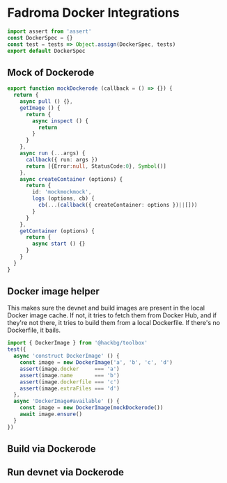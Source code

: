 # Fadroma Docker Integrations

```typescript
import assert from 'assert'
const DockerSpec = {}
const test = tests => Object.assign(DockerSpec, tests)
export default DockerSpec
```

## Mock of Dockerode

```typescript
export function mockDockerode (callback = () => {}) {
  return {
    async pull () {},
    getImage () {
      return {
        async inspect () {
          return
        }
      }
    },
    async run (...args) {
      callback({ run: args })
      return [{Error:null, StatusCode:0}, Symbol()]
    },
    async createContainer (options) {
      return {
        id: 'mockmockmock',
        logs (options, cb) {
          cb(...(callback({ createContainer: options })||[]))
        }
      }
    },
    getContainer (options) {
      return {
        async start () {}
      }
    }
  }
}
```

## Docker image helper

This makes sure the devnet and build images are present
in the local Docker image cache. If not, it tries to fetch
them from Docker Hub, and if they're not there, it tries to
build them from a local Dockerfile. If there's no Dockerfile,
it bails.

```typescript
import { DockerImage } from '@hackbg/toolbox'
test({
  async 'construct DockerImage' () {
    const image = new DockerImage('a', 'b', 'c', 'd')
    assert(image.docker     === 'a')
    assert(image.name       === 'b')
    assert(image.dockerfile === 'c')
    assert(image.extraFiles === 'd')
  },
  async 'DockerImage#available' () {
    const image = new DockerImage(mockDockerode())
    await image.ensure()
  }
})
```

## Build via Dockerode

## Run devnet via Dockerode

